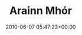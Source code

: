 ---
title:		"Arainn Mhór"
type:		"photos"
mediatype:		"upload"
location:		"Arainn Mhór, Donegal, Ireland"
description:		"Arainn Mhór June Bank Holiday weekend"
date:		"2010-06-07 05:47:23+00:00"
album:		"people"
filename:		"beach-party-arainn-mhór.md"
series:		""
cl_public_id:		"people/beach-party-arainn-mhór"
cl_version:		1520779690
format:		"tiff"
bytes:		6878216
width:		2560
height:		1440
colours:
- "#7B514F"
- "#E4DEDA"
- "#382120"
- "#485879"
- "#191E2B"
- "#282322"
- "#26040A"
- "#7A5A4F"
- "#252329"
- "#6C6D81"
- "#756865"
- "#3C3724"
- "#010309"
- "#363B1D"
- "#A5A9C0"
- "#7D8FB7"
- "#680F22"
- "#032B1B"
- "#140C11"
- "#F1F1F0"
- "#B57B75"
- "#121C22"
exposure_mode:		"Manual"
program:		"Manual"
aperture:		"3.8"
focal_length:		"24.0 mm"
iso:		"800"
shutter_speed:		"1/400"
metering:		"Spot"
flash:		"No Flash"
white_balance:		"As Shot"
colour_temp:		"6850"
has_crop:		"false"
orientation:		"Horizontal (normal)"
camera_model:		"NIKON D200"
lens_info:		"18-55mm f/3.5-5.6"
artist:		"No artist info"
x_resolution:		"300"
y_resolution:		"300"
---